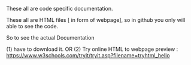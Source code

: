 These all are code specific documentation.

These all are HTML files [ in form of webpage], so in github you only will able to see the code.

So to see the actual Documentation

(1) have to download it.                 OR
(2) Try online HTML to webpage preview : https://www.w3schools.com/tryit/tryit.asp?filename=tryhtml_hello
